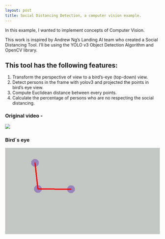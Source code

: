 ```yaml
---
layout: post
title: Social Distancing Detection, a computer vision example.
---
```

In this example, I wanted to implement concepts of Computer Vision.

This work is inspired by Andrew Ng’s Landing AI team who created a Social Distancing Tool.
I’ll be using the YOLO v3 Object Detection Algorithm and OpenCV library.


## This tool has the following features:
1. Transform the perspective of view to a bird’s-eye (top-down) view.
2. Detect persons in the frame with yolov3 and projected the points in bird’s eye view.
2. Compute Euclidean distance between every points.
3. Calculate the percentage of persons who are no respecting the social distancing.


### Original video -
![](/images/Hnet-image.gif)

### Bird´s eye
![](/images/Bird-Eye.gif)
